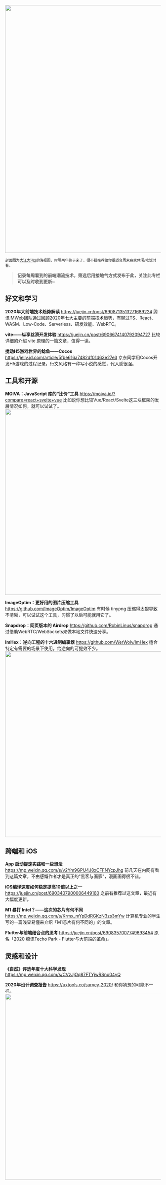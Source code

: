 <img src=https://qpluspicture.oss-cn-beijing.aliyuncs.com/p8UEY3.jpg width=800/>

<small>封面图为[大江大河2](https://movie.douban.com/subject/30423905/)的海报图，时隔两年终于来了，很不错推荐给你很适合周末在家休闲/吃饭时看。</small>

> **记录每周看到的前端潮流技术，筛选后用接地气方式发布于此，关注此专栏可以及时收到更新~**

## 好文和学习
**2020年大前端技术趋势解读**
<https://juejin.cn/post/6908713513271689224>
腾讯IMWeb团队通过回顾2020年七大主要的前端技术趋势，有聊过TS、React、WASM、Low-Code、Serverless、研发效能、WebRTC。

**vite——纵享丝滑开发体验**
<https://juejin.cn/post/6906674140792094727>
比较详细的介绍 vite 原理的一篇文章，值得一读。


**搅动H5游戏世界的鲶鱼——Cocos**
<https://jelly.jd.com/article/5fbe616a7482df01463e27e3>
京东同学用Cocos开发H5游戏的过程记录，行文风格有一种写小说的感觉，代入感很强。

## 工具和开源
**MOIVA：JavaScript 库的“比价”工具**
<https://moiva.io/?compare=react+svelte+vue>
比如说你想比较Vue/React/Svelte这三块框架的发展情况如何，就可以试试了。
<img src=https://qpluspicture.oss-cn-beijing.aliyuncs.com/vrpIrb.png width=600/>

**ImageOptim：更好用的图片压缩工具**
<https://github.com/ImageOptim/ImageOptim>
有时候 tinypng 压缩得太狠导致不清晰，可以试试这个工具，习惯了以后可能就用它了。

**Snapdrop：网页版本的 Airdrop**
<https://github.com/RobinLinus/snapdrop>
通过借助WebRTC/WebSockets来做本地文件快速分享。

**ImHex：逆向工程的十六进制编辑器**
<https://github.com/WerWolv/ImHex>
适合特定有需要的场景下使用，给逆向的可提效不少。
<img src=https://qpluspicture.oss-cn-beijing.aliyuncs.com/LkQ5jE.jpg width=600/>


## 跨端和 iOS
**App 启动提速实践和一些想法**
<https://mp.weixin.qq.com/s/v2Ym9GPU4J8xCFFNYcpJhg>
前几天在内网有看到这篇文章，不由感慨作者才是真正的"黑客与画家"，漫画画得很不错。

**iOS编译速度如何稳定提高10倍以上之一**
<https://juejin.cn/post/6903407900006449160>
之前有推荐过这文章，最近有大幅度更新。

**M1 暴打 Intel？——这次的芯片有何不同**
<https://mp.weixin.qq.com/s/Krmx_mYpDdRGKzN3zs3mYw>
计算机专业的学生写的一篇浅显易懂来介绍「M1芯片有何不同的」的文章。


**Flutter与前端结合点的思考**
<https://juejin.cn/post/6908357007749693454>
原名「2020 腾讯Techo Park - Flutter与大前端的革命」。

## 灵感和设计
**《自然》评选年度十大科学发现**
<https://mp.weixin.qq.com/s/CVzJjOq87FTYjwRSno04yQ>

**2020年设计调查报告**
<https://uxtools.co/survey-2020/>
和你猜想的可能不一样。
<img src=https://qpluspicture.oss-cn-beijing.aliyuncs.com/LeTEeC.png width=600/>

